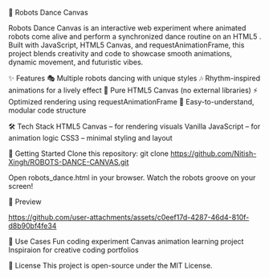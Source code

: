 🤖 Robots Dance Canvas

Robots Dance Canvas is an interactive web experiment where animated robots come alive and perform a synchronized dance routine on an HTML5 <canvas>. Built with JavaScript, HTML5 Canvas, and requestAnimationFrame, this project blends creativity and code to showcase smooth animations, dynamic movement, and futuristic vibes.

✨ Features
🎭 Multiple robots dancing with unique styles
🎶 Rhythm-inspired animations for a lively effect
🎨 Pure HTML5 Canvas (no external libraries)
⚡ Optimized rendering using requestAnimationFrame
🧩 Easy-to-understand, modular code structure

🛠️ Tech Stack
HTML5 Canvas – for rendering visuals
Vanilla JavaScript – for animation logic
CSS3 – minimal styling and layout

🚀 Getting Started
Clone this repository:
git clone https://github.com/Nitish-Xingh/ROBOTS-DANCE-CANVAS.git



Open robots_dance.html in your browser.
Watch the robots groove on your screen!

📸 Preview

https://github.com/user-attachments/assets/c0eef17d-4287-46d4-810f-d8b90bf4fe34


📂 Use Cases
Fun coding experiment
Canvas animation learning project
Inspiraion for creative coding portfolios

📜 License
This project is open-source under the MIT License.
